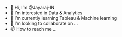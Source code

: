- 👋 Hi, I’m @Jayaraj-IN
- 👀 I’m interested in Data & Analytics
- 🌱 I’m currently learning Tableau & Machine learning
- 💞️ I’m looking to collaborate on ...
- 📫 How to reach me ...

<!---
Jayaraj-IN/Jayaraj-IN is a ✨ special ✨ repository because its `README.md` (this file) appears on your GitHub profile.
You can click the Preview link to take a look at your changes.
--->
